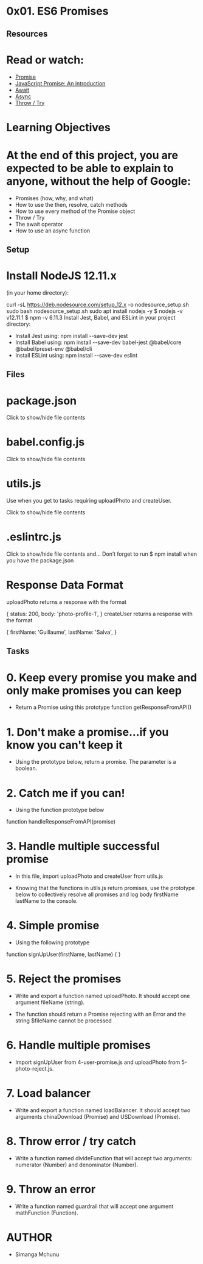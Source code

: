 # 0x01. ES6 Promises

## Resources
# Read or watch:

- [Promise](https://intranet.alxswe.com/rltoken/j_0FTFbkTg42JMcAbNPOVQ)
- [JavaScript Promise: An introduction](https://intranet.alxswe.com/rltoken/2Q2LzNFokcUwpA2u3FKG6Q)
- [Await](https://intranet.alxswe.com/rltoken/UXb3S2PMBe-SLJ55isMcow)
- [Async](https://intranet.alxswe.com/rltoken/_K0C7pgEjwaIzU9RpwCb8g)
- [Throw / Try](https://intranet.alxswe.com/rltoken/UTjDgvKk5l892Xslh0vqcQ)

# Learning Objectives
# At the end of this project, you are expected to be able to explain to anyone, without the help of Google:

- Promises (how, why, and what)
- How to use the then, resolve, catch methods
- How to use every method of the Promise object
- Throw / Try
- The await operator
- How to use an async function

## Setup
# Install NodeJS 12.11.x
(in your home directory):

curl -sL https://deb.nodesource.com/setup_12.x -o nodesource_setup.sh
sudo bash nodesource_setup.sh
sudo apt install nodejs -y
$ nodejs -v
v12.11.1
$ npm -v
6.11.3
Install Jest, Babel, and ESLint
in your project directory:

- Install Jest using: npm install --save-dev jest
- Install Babel using: npm install --save-dev babel-jest @babel/core @babel/preset-env @babel/cli
- Install ESLint using: npm install --save-dev eslint
## Files
# package.json
Click to show/hide file contents
# babel.config.js
Click to show/hide file contents
# utils.js
Use when you get to tasks requiring uploadPhoto and createUser.

Click to show/hide file contents
# .eslintrc.js
Click to show/hide file contents
and…
Don’t forget to run $ npm install when you have the package.json

# Response Data Format
uploadPhoto returns a response with the format

{
  status: 200,
  body: 'photo-profile-1',
}
createUser returns a response with the format

{
  firstName: 'Guillaume',
  lastName: 'Salva',
}

## Tasks
# 0. Keep every promise you make and only make promises you can keep
 
- Return a Promise using this prototype function getResponseFromAPI()
# 1. Don't make a promise...if you know you can't keep it
- Using the prototype below, return a promise. The parameter is a boolean.
# 2. Catch me if you can!
- Using the function prototype below

function handleResponseFromAPI(promise)
# 3. Handle multiple successful promise
- In this file, import uploadPhoto and createUser from utils.js

- Knowing that the functions in utils.js return promises, use the prototype below to collectively resolve all promises and log body firstName lastName to the console.

# 4. Simple promise
- Using the following prototype

function signUpUser(firstName, lastName) {
}
# 5. Reject the promises
- Write and export a function named uploadPhoto. It should accept one argument fileName (string).

- The function should return a Promise rejecting with an Error and the string $fileName cannot be processed
# 6. Handle multiple promises
- Import signUpUser from 4-user-promise.js and uploadPhoto from 5-photo-reject.js.
# 7. Load balancer
- Write and export a function named loadBalancer. It should accept two arguments chinaDownload (Promise) and USDownload (Promise).
# 8. Throw error / try catch
- Write a function named divideFunction that will accept two arguments: numerator (Number) and denominator (Number).
# 9. Throw an error
- Write a function named guardrail that will accept one argument mathFunction (Function).


# AUTHOR
- Simanga Mchunu
